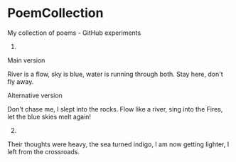# PoemCollection
My collection of poems - GitHub experiments


1.

Main version

River is a flow, 
sky is blue,
water is running through both.
Stay here, don't fly away.

Alternative version 


Don't chase me, I slept into the rocks.
Flow like a river,
sing into the Fires,
let the blue skies
melt again!

2.

Their thoughts were heavy, 
the sea turned indigo,
I am now getting lighter,
I left from the crossroads.


